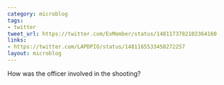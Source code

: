 ```yaml
---
category: microblog
tags:
- twitter
tweet_url: https://twitter.com/ExMember/status/1481173782102364160
links:
- https://twitter.com/LAPDPIO/status/1481165533458272257
layout: microblog
---
```

How was the officer involved in the shooting?
